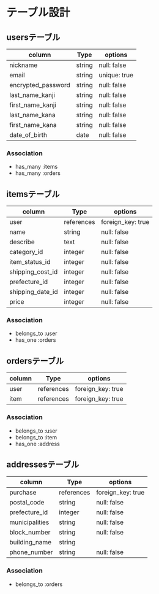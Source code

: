 # テーブル設計

## usersテーブル

|column            |Type   |options     |
|------------------|-------|------------|
|nickname          |string |null: false |
|email             |string |unique: true|
|encrypted_password|string |null: false |
|last_name_kanji   |string |null: false |
|first_name_kanji  |string |null: false |
|last_name_kana    |string |null: false |
|first_name_kana   |string |null: false |
|date_of_birth     |date   |null: false |

### Association

- has_many :items
- has_many :orders


## itemsテーブル

|column          |Type      |options          |
|----------------|----------|-----------------|
|user            |references|foreign_key: true|
|name            |string    |null: false      |
|describe        |text      |null: false      |
|category_id     |integer   |null: false      |
|item_status_id  |integer   |null: false      |
|shipping_cost_id|integer   |null: false      |
|prefecture_id   |integer   |null: false      |
|shipping_date_id|integer   |null: false      |
|price           |integer   |null: false      |

### Association

- belongs_to :user
- has_one    :orders


## ordersテーブル

|column         |Type      |options          |
|---------------|----------|-----------------|
|user           |references|foreign_key: true|
|item           |references|foreign_key: true|


### Association

- belongs_to :user
- belongs_to :item
- has_one    :address


## addressesテーブル

|column         |Type      |options          |
|---------------|----------|-----------------|
|purchase       |references|foreign_key: true|
|postal_code    |string    |null: false      |
|prefecture_id  |integer   |null: false      |
|municipalities |string    |null: false      |
|block_number   |string    |null: false      |
|building_name  |string    |                 |
|phone_number   |string    |null: false      |

### Association

- belongs_to :orders







